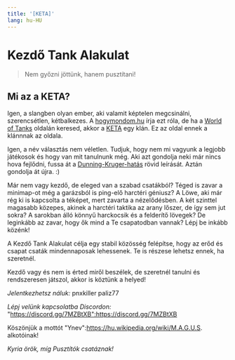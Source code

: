 ```yaml
---
title: '[KETA]'
lang: hu-HU
---
```


# Kezdő Tank Alakulat

>Nem győzni jöttünk, hanem pusztítani!

## Mi az a KETA?
Igen, a slangben olyan ember, aki valamit képtelen megcsinálni, szerencsétlen, kétbalkezes. A [hogymondom.hu](https://hogymondom.hu/showslang.php?slang=keta) írja ezt róla, de ha a [World of Tanks](https://worldoftanks.eu/) oldalán keresed, akkor a [KETA](https://eu.wargaming.net/clans/wot/500065045/) egy klán. Ez az oldal ennek a klánnnak az oldala.

Igen, a név választás nem véletlen. Tudjuk, hogy nem mi vagyunk a legjobb játékosok és hogy van mit tanulnunk még. Aki azt gondolja neki már nincs hova fejlődni, fussa át a [Dunning-Kruger-hatás](https://hu.wikipedia.org/wiki/Dunning%E2%80%93Kruger-hat%C3%A1s) rövid leírását. Aztán gondolja át újra. :)

Már nem vagy kezdő, de eleged van a szabad csatákból? Téged is zavar a minimap-ot még a garázsból is ping-elő harctéri géniusz? A Löwe, aki már rég ki is kapcsolta a téképet, mert zavarta a nézelődésben. A két szinttel magasabb közepes, akinek a harctéri taktika az arany lőszer, de így sem jut sokra? A sarokban álló könnyű harckocsik és a felderítő lövegek?
De leginkább az zavar, hogy ők mind a Te csapatodban vannak? Lépj be inkább közénk!

A Kezdő Tank Alakulat célja egy stabil közösség felépítse, hogy az erőd és csapat csaták mindennaposak lehessenek. Te is részese lehetsz ennek, ha szeretnél.

Kezdő vagy és nem is érted miről beszélek, de szeretnél tanulni és rendszeresen játszol, akkor is köztünk a helyed!

*Jelentkezhetsz náluk:*
pnxkiller
paliz77

*Lépj velünk kapcsolatba Discordon:*
"https://discord.gg/7MZBtXB":https://discord.gg/7MZBtXB

Köszönjük a mottót "Ynev":https://hu.wikipedia.org/wiki/M.A.G.U.S. alkotóinak!

*Kyria örök, míg Pusztítók csatáznak!*